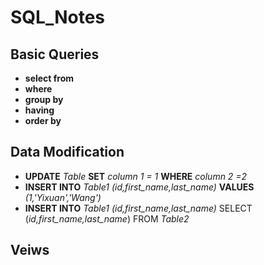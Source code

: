 # SQL_Notes

## Basic Queries

- **select from**
- **where**
- **group by**
- **having**
- **order by**

## Data Modification

- **UPDATE** _Table_ **SET** _column 1 = 1_ **WHERE** _column 2 =2_
- **INSERT INTO** _Table1 (id,first_name,last_name)_ **VALUES** _(1,'Yixuan','Wang')_
- **INSERT INTO** _Table1 (id,first_name,last_name)_ SELECT (_id,first_name,last_name_) FROM _Table2_


## Veiws

